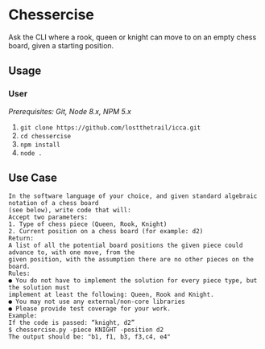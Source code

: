 # Chessercise

Ask the CLI where a rook, queen or knight can move to on an empty chess board, given a starting position.

## Usage

### User

_Prerequisites: Git, Node 8.x, NPM 5.x_

1. `git clone https://github.com/lostthetrail/icca.git`
2. `cd chessercise`
3. `npm install`
4. `node .`

## Use Case
~~~
In the software language of your choice, and given standard algebraic notation of a chess board
(see below), write code that will:
Accept two parameters:
1. Type of chess piece (Queen, Rook, Knight)
2. Current position on a chess board (for example: d2)
Return:
A list of all the potential board positions the given piece could advance to, with one move, from the
given position, with the assumption there are no other pieces on the board.
Rules:
● You do not have to implement the solution for every piece type, but the solution must
implement at least the following: Queen, Rook and Knight.
● You may not use any external/non-core libraries
● Please provide test coverage for your work.
Example:
If the code is passed: “knight, d2”
$ chessercise.py -piece KNIGHT -position d2
The output should be: "b1, f1, b3, f3,c4, e4"
~~~